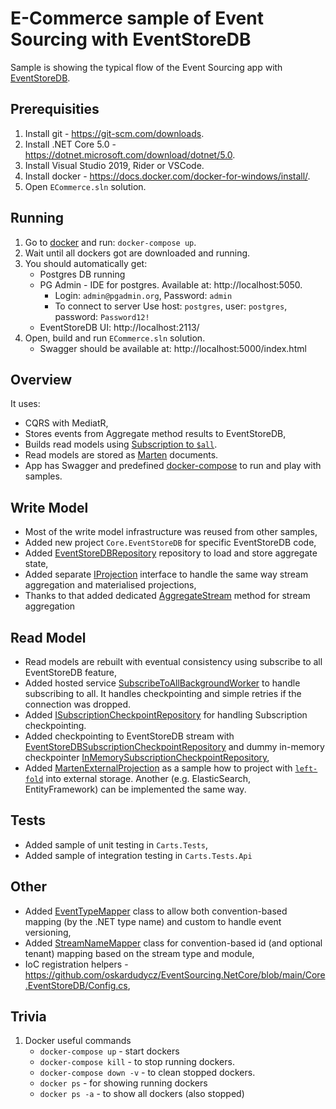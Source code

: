 # E-Commerce sample of Event Sourcing with EventStoreDB

Sample is showing the typical flow of the Event Sourcing app with [EventStoreDB](https://developers.eventstore.com).

## Prerequisities

1. Install git - https://git-scm.com/downloads.
2. Install .NET Core 5.0 - https://dotnet.microsoft.com/download/dotnet/5.0.
3. Install Visual Studio 2019, Rider or VSCode.
4. Install docker - https://docs.docker.com/docker-for-windows/install/.
5. Open `ECommerce.sln` solution.

## Running

1. Go to [docker](./docker) and run: `docker-compose up`.
2. Wait until all dockers got are downloaded and running.
3. You should automatically get:
    - Postgres DB running
    - PG Admin - IDE for postgres. Available at: http://localhost:5050.
        - Login: `admin@pgadmin.org`, Password: `admin`
        - To connect to server Use host: `postgres`, user: `postgres`, password: `Password12!`
    - EventStoreDB UI: http://localhost:2113/
4. Open, build and run `ECommerce.sln` solution.
	- Swagger should be available at: http://localhost:5000/index.html


## Overview

It uses:
- CQRS with MediatR,
- Stores events from Aggregate method results to EventStoreDB,
- Builds read models using [Subscription to `$all`](https://developers.eventstore.com/clients/grpc/subscribing-to-streams/#subscribing-to-all).
- Read models are stored as [Marten](https://martendb.io/) documents.
- App has Swagger and predefined [docker-compose](https://github.com/oskardudycz/EventSourcing.NetCore/pull/49/files#diff-bd9579f0d00fbcbca25416ada9698a7f38fdd91b710c1651e0849d56843a6b45) to run and play with samples.

## Write Model

- Most of the write model infrastructure was reused from other samples,
- Added new project `Core.EventStoreDB` for specific EventStoreDB code,
- Added [EventStoreDBRepository](https://github.com/oskardudycz/EventSourcing.NetCore/blob/main/Core.EventStoreDB/Repository/EventStoreDBRepository.cs) repository to load and store aggregate state,
- Added separate [IProjection](https://github.com/oskardudycz/EventSourcing.NetCore/blob/main/Core/Projections/IProjection.cs) interface to handle the same way stream aggregation and materialised projections,
- Thanks to that added dedicated [AggregateStream](https://github.com/oskardudycz/EventSourcing.NetCore/blob/main/Core.EventStoreDB/Events/AggregateStreamExtensions.cs#L12) method for stream aggregation

## Read Model
- Read models are rebuilt with eventual consistency using subscribe to all EventStoreDB feature,
- Added hosted service [SubscribeToAllBackgroundWorker](https://github.com/oskardudycz/EventSourcing.NetCore/blob/main/Core.EventStoreDB/Subscriptions/SubscribeToAllBackgroundWorker.cs) to handle subscribing to all. It handles checkpointing and simple retries if the connection was dropped.
- Added [ISubscriptionCheckpointRepository](https://github.com/oskardudycz/EventSourcing.NetCore/blob/main/Core/Subscriptions/ISubscriptionCheckpointRepository.cs) for handling Subscription checkpointing.
- Added checkpointing to EventStoreDB stream with [EventStoreDBSubscriptionCheckpointRepository](https://github.com/oskardudycz/EventSourcing.NetCore/blob/main/Core.EventStoreDB/Subscriptions/EventStoreDBSubscriptionCheckpointRepository.cs) and dummy in-memory checkpointer [InMemorySubscriptionCheckpointRepository](https://github.com/oskardudycz/EventSourcing.NetCore/blob/main/Core/Subscriptions/InMemorySubscriptionCheckpointRepository.cs),
- Added [MartenExternalProjection](https://github.com/oskardudycz/EventSourcing.NetCore/pull/49/files#diff-6d8dadf8ab81a9441836a5403632ef3616a1dc42788b5feae1c56a4f2321d4eeR12) as a sample how to project with [`left-fold`](https://en.wikipedia.org/wiki/Fold_(higher-order_function)) into external storage. Another (e.g. ElasticSearch, EntityFramework) can be implemented the same way.

## Tests
- Added sample of unit testing in `Carts.Tests`,
- Added sample of integration testing in `Carts.Tests.Api`

## Other
- Added [EventTypeMapper](https://github.com/oskardudycz/EventSourcing.NetCore/blob/main/Core/Events/EventTypeMapper.cs) class to allow both convention-based mapping (by the .NET type name) and custom to handle event versioning,
- Added [StreamNameMapper](https://github.com/oskardudycz/EventSourcing.NetCore/blob/main/Core/Events/StreamNameMapper.cs) class for convention-based id (and optional tenant) mapping based on the stream type and module,
- IoC registration helpers - https://github.com/oskardudycz/EventSourcing.NetCore/blob/main/Core.EventStoreDB/Config.cs,


## Trivia

1. Docker useful commands
    - `docker-compose up` - start dockers
    - `docker-compose kill` - to stop running dockers.
    - `docker-compose down -v` - to clean stopped dockers.
    - `docker ps` - for showing running dockers
    - `docker ps -a` - to show all dockers (also stopped)

